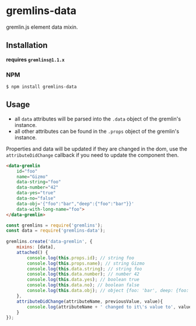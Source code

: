 # gremlins-data

gremlin.js element data mixin. 

## Installation

**requires `gremlins@1.1.x`**

### NPM

    $ npm install gremlins-data
    
## Usage

- all `data` attributes will be parsed into the `.data` object of the gremlin's instance.
- all other attributes can be found in the `.props` object of the gremlin's instance.
 
 Properties and data will be updated if they are changed in the dom, use the `attributeDidChange` callback if you need to update the component then.

```html
<data-gremlin 
    id="foo"
    name="Gizmo"
    data-string="foo" 
    data-number="42" 
    data-yes="true" 
    data-no="false" 
    data-obj='{"foo":"bar","deep":{"foo":"bar"}}'
    data-with-long-name="foo">
</data-gremlin>
```

```js
const gremlins = require('gremlins');
const data = require('gremlins-data');
  
gremlins.create('data-gremlin', {
    mixins: [data],
    attached() {
        console.log(this.props.id); // string foo
        console.log(this.props.name); // string Gizmo
        console.log(this.data.string); // string foo
        console.log(this.data.number); // number 42
        console.log(this.data.yes); // boolean true
        console.log(this.data.no); // boolean false
        console.log(this.data.obj); // object {foo: 'bar', deep: {foo: 'bar'}}
    },
    attributeDidChange(attributeName, previousValue, value){
        console.log(attributeName + ' changed to it\'s value to', value);
    }
});  
```
